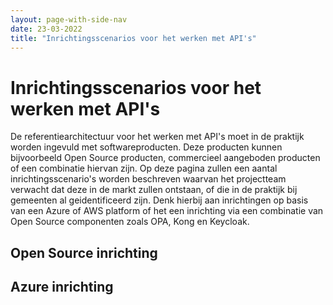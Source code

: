 ```yaml
---
layout: page-with-side-nav
date: 23-03-2022
title: "Inrichtingsscenarios voor het werken met API's"
---
```


# Inrichtingsscenarios voor het werken met API's
De referentiearchitectuur voor het werken met API's moet in de praktijk worden ingevuld met softwareproducten. Deze producten kunnen bijvoorbeeld Open Source producten, commercieel aangeboden producten of een combinatie hiervan zijn. Op deze pagina zullen een aantal inrichtingsscenario's worden beschreven waarvan het projectteam verwacht dat deze in de markt zullen ontstaan, of die in de praktijk bij gemeenten al geidentificeerd zijn. Denk hierbij aan inrichtingen op basis van een Azure of AWS platform of het een inrichting via een combinatie van Open Source componenten zoals OPA, Kong en Keycloak.

## Open Source inrichting

## Azure inrichting
